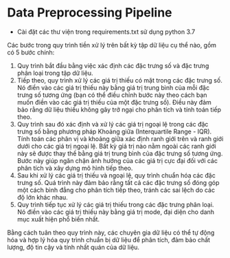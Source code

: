 # Data Preprocessing Pipeline
- Cài đặt các thư viện trong requirements.txt sử dụng python 3.7

Các bước trong quy trình tiền xử lý trên bất kỳ tập dữ liệu cụ thể nào, gồm có 5 bước chính:

1. Quy trình bắt đầu bằng việc xác định các đặc trưng số và đặc trưng phân loại trong tập dữ liệu.
2. Tiếp theo, quy trình xử lý các giá trị thiếu có mặt trong các đặc trưng số. Nó điền vào các giá trị thiếu này bằng giá trị trung bình của mỗi đặc trưng số tương ứng (bạn có thể điều chỉnh bước này theo cách bạn muốn điền vào các giá trị thiếu của một đặc trưng số). Điều này đảm bảo rằng dữ liệu thiếu không gây trở ngại cho phân tích và tính toán tiếp theo.
3. Quy trình sau đó xác định và xử lý các giá trị ngoại lệ trong các đặc trưng số bằng phương pháp Khoảng giữa (Interquartile Range - IQR). Tính toán các phân vị và khoảng giữa xác định ranh giới trên và ranh giới dưới cho các giá trị ngoại lệ. Bất kỳ giá trị nào nằm ngoài các ranh giới này sẽ được thay thế bằng giá trị trung bình của đặc trưng số tương ứng. Bước này giúp ngăn chặn ảnh hưởng của các giá trị cực đại đối với các phân tích và xây dựng mô hình tiếp theo.
4. Sau khi xử lý các giá trị thiếu và ngoại lệ, quy trình chuẩn hóa các đặc trưng số. Quá trình này đảm bảo rằng tất cả các đặc trưng số đóng góp một cách bình đẳng cho phân tích tiếp theo, tránh các sai lệch do các độ lớn khác nhau.
5. Quy trình tiếp tục xử lý các giá trị thiếu trong các đặc trưng phân loại. Nó điền vào các giá trị thiếu này bằng giá trị mode, đại diện cho danh mục xuất hiện phổ biến nhất.

Bằng cách tuân theo quy trình này, các chuyên gia dữ liệu có thể tự động hóa và hợp lý hóa quy trình chuẩn bị dữ liệu để phân tích, đảm bảo chất lượng, độ tin cậy và tính nhất quán của dữ liệu.
